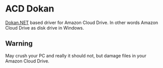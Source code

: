 ACD Dokan
=========

[Dokan.NET](https://github.com/dokan-dev/dokan-dotnet) based driver for Amazon Cloud Drive. In other words Amazon Cloud Drive as disk drive in Windows.

Warning
-------
May crush your PC and really it should not, but damage files in your Amazon Cloud Drive.